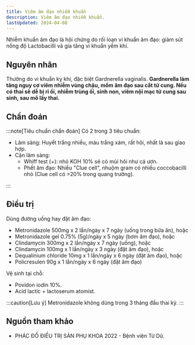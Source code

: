 ```yaml
---
title: Viêm âm đạo nhiễm khuẩn
description: Viêm âm đạo nhiễm khuẩn.
lastUpdated: 2024-04-08
---
```


Nhiễm khuẩn âm đạo là hội chứng do rối loạn vi khuẩn âm đạo: giảm sút nồng độ Lactobacilli và gia tăng vi khuẩn yếm khí.

## Nguyên nhân

Thường do vi khuẩn kỵ khí, đặc biệt Gardnerella vaginalis. **Gardnerella làm tăng nguy cơ viêm nhiễm vùng chậu, mổm âm đạo sau cắt tử cung. Nếu có thai sẽ dễ bị rỉ ối, nhiễm trùng ối, sinh non, viêm nội mạc tử cung sau sinh, sau mổ lấy thai.**

## Chẩn đoán

:::note[Tiêu chuẩn chẩn đoán]
Có 2 trong 3 tiêu chuẩn:

- Lâm sàng: Huyết trắng nhiều, màu trắng xám, rất hôi, nhất là sau giao hợp.
- Cận lâm sàng:
  - Whiff test (+): nhỏ KOH 10% sẽ có mùi hôi như cá ươn.
  - Phết âm đạo: Nhiều "Clue cell", nhuộm gram có nhiều coccobacilli nhỏ (Clue cell có >20% trong quang trường).

:::

## Điều trị

Dùng đường uống hay đặt âm đạo:

- Metronidazole 500mg x 2 lần/ngày x 7 ngày (uống trong bữa ăn), hoặc
- Metronidazole gel 0.75% (5g)/ngày x 5 ngày (bơm âm đạo), hoặc
- Clindamycin 300mg x 2 lần/ngày x 7 ngày (uống), hoặc
- Clindamycin 100mg x 1 lần/ngày x 3 ngày (đặt âm đạo), hoặc
- Dequalinium chloride 10mg x 1 lần/ngày x 6 ngày (đặt âm đạo), hoặc
- Policresulen 90g x 1 lần/ngày x 6 ngày (đặt âm đạo)

Vệ sinh tại chỗ:

- Povidon iodin 10%.
- Acid lactic + lactoserum atomist.

:::caution[Lưu ý]
Metronidazole không dùng trong 3 tháng đầu thai kỳ.
:::

## Nguồn tham khảo

- PHÁC ĐỒ ĐIỀU TRỊ SẢN PHỤ KHOA 2022 - Bệnh viện Từ Dũ.
